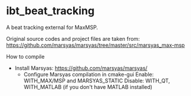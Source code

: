 # ibt_beat_tracking
A beat tracking external for MaxMSP.  

Original source codes and project files are taken from: https://github.com/marsyas/marsyas/tree/master/src/marsyas_max-msp


How to compile
- Install Marsyas: https://github.com/marsyas/marsyas/
	- Configure Marsyas compilation in cmake-gui
     Enable: WITH_MAX/MSP and MARSYAS_STATIC 
     Disable:  WITH_QT, WITH_MATLAB (if you don't have MATLAB installed) 
